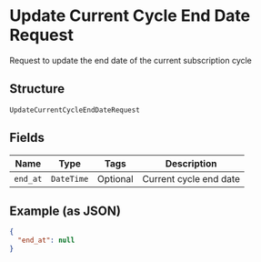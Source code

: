 
# Update Current Cycle End Date Request

Request to update the end date of the current subscription cycle

## Structure

`UpdateCurrentCycleEndDateRequest`

## Fields

| Name | Type | Tags | Description |
|  --- | --- | --- | --- |
| `end_at` | `DateTime` | Optional | Current cycle end date |

## Example (as JSON)

```json
{
  "end_at": null
}
```

